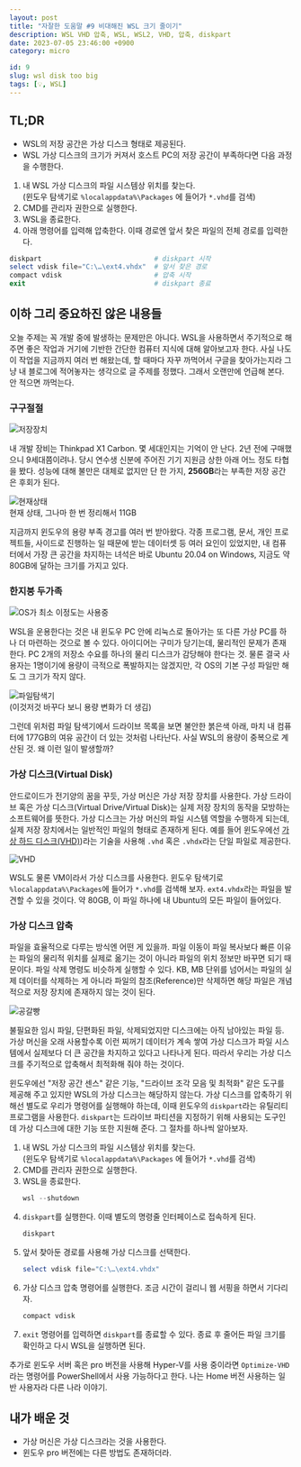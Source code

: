 ```yaml
---
layout: post
title: "자잘한 도움말 #9 비대해진 WSL 크기 줄이기"
description: WSL VHD 압축, WSL, WSL2, VHD, 압축, diskpart
date: 2023-07-05 23:46:00 +0900
category: micro

id: 9
slug: wsl disk too big
tags: [💡, WSL]
---
```


## TL;DR

- WSL의 저장 공간은 가상 디스크 형태로 제공된다.
- WSL 가상 디스크의 크기가 커져서 호스트 PC의 저장 공간이 부족하다면 다음 과정을 수행한다.  

1. 내 WSL 가상 디스크의 파일 시스템상 위치를 찾는다.  
   (윈도우 탐색기로 `%localappdata%\Packages` 에 들어가 `*.vhd`를 검색)
2. CMD를 관리자 권한으로 실행한다.
3. WSL을 종료한다.
4. 아래 명령어를 입력해 압축한다. 이때 경로엔 앞서 찾은 파일의 전체 경로를 입력한다.

```powershell
diskpart                            # diskpart 시작
select vdisk file="C:\…\ext4.vhdx"  # 앞서 찾은 경로
compact vdisk                       # 압축 시작
exit                                # diskpart 종료
```

## 이하 그리 중요하진 않은 내용들

오늘 주제는 꼭 개발 중에 발생하는 문제만은 아니다. WSL을 사용하면서 주기적으로 해주면 좋은 작업과 거기에 기반한 간단한 컴퓨터 지식에 대해 알아보고자 한다. 사실 나도 이 작업을 지금까지 여러 번 해왔는데, 할 때마다 자꾸 까먹어서 구글을 찾아가는지라 그냥 내 블로그에 적어놓자는 생각으로 글 주제를 정했다. 그래서 오랜만에 언급해 본다. 안 적으면 까먹는다.

### 구구절절

<p class="center">
  <img src="https://i.postimg.cc/RCDt8Fmc/storage.jpg" alt="저장장치"/>
</p>

내 개발 장비는 Thinkpad X1 Carbon. 몇 세대인지는 기억이 안 난다. 2년 전에 구매했으니 9세대쯤이려나. 당시 연수생 신분에 주어진 기기 지원금 상한 아래 어느 정도 타협을 봤다. 성능에 대해 불만은 대체로 없지만 단 한 가지, <strong>256GB</strong>라는 부족한 저장 공간은 후회가 된다.

<p class="center rounded-edge-16">
  <img src="https://i.postimg.cc/k4jMhfV7/image.png" alt="현재상태"/>
  <br/>
  현재 상태, 그나마 한 번 정리해서 11GB
</p>

지금까지 윈도우의 용량 부족 경고를 여러 번 받아왔다. 각종 프로그램, 문서, 개인 프로젝트들, 사이드로 진행하는 일 때문에 받는 데이터셋 등 여러 요인이 있었지만, 내 컴퓨터에서 가장 큰 공간을 차지하는 녀석은 바로 Ubuntu 20.04 on Windows, 지금도 약 80GB에 달하는 크기를 가지고 있다.

### 한지붕 두가족

<p class="center rounded-edge-16">
  <img src="https://i.postimg.cc/Sx0nSs5Y/system-File.png" alt="OS가 최소 이정도는 사용중"/>
</p>

WSL을 운용한다는 것은 내 윈도우 PC 안에 리눅스로 돌아가는 또 다른 가상 PC를 하나 더 마련하는 것으로 볼 수 있다. 아이디어는 구미가 당기는데, 물리적인 문제가 존재한다. PC 2개의 저장소 수요를 하나의 물리 디스크가 감당해야 한다는 것. 물론 결국 사용자는 1명이기에 용량이 극적으로 폭발하지는 않겠지만, 각 OS의 기본 구성 파일만 해도 그 크기가 작지 않다.

<p class="center rounded-edge-16">
  <img src="https://i.postimg.cc/3R85KqzV/image.png" alt="파일탐색기"/>
  <br/>
  (이것저것 바꾸다 보니 용량 변화가 더 생김)
</p>

그런데 위처럼 파일 탐색기에서 드라이브 목록을 보면 불안한 붉은색 아래, 마치 내 컴퓨터에 177GB의 여유 공간이 더 있는 것처럼 나타난다. 사실 WSL의 용량이 중복으로 계산된 것. 왜 이런 일이 발생할까?

### 가상 디스크(Virtual Disk)

안드로이드가 전기양의 꿈을 꾸듯, 가상 머신은 가상 저장 장치를 사용한다. 가상 드라이브 혹은 가상 디스크(Virtual Drive/Virtual Disk)는 실제 저장 장치의 동작을 모방하는 소프트웨어를 뜻한다. 가상 디스크는 가상 머신의 파일 시스템 역할을 수행하게 되는데, 실제 저장 장치에서는 일반적인 파일의 형태로 존재하게 된다. 예를 들어 윈도우에선 <a href="https://ko.wikipedia.org/wiki/VHD_(%ED%8C%8C%EC%9D%BC_%ED%8F%AC%EB%A7%B7)">가상 하드 디스크(VHD)</a>)라는 기술을 사용해 `.vhd` 혹은 `.vhdx`라는 단일 파일로 제공한다.

<p class="center rounded-edge-16">
  <img src="https://i.postimg.cc/NFxrCtMN/image.png" alt="VHD"/>
</p>

WSL도 물론 VM이라서 가상 디스크를 사용한다. 윈도우 탐색기로 `%localappdata%\Packages`에 들어가 `*.vhd`를 검색해 보자. `ext4.vhdx`라는 파일을 발견할 수 있을 것이다. 약 80GB, 이 파일 하나에 내 Ubuntu의 모든 파일이 들어있다.

### 가상 디스크 압축

파일을 효율적으로 다루는 방식엔 어떤 게 있을까. 파일 이동이 파일 복사보다 빠른 이유는 파일의 물리적 위치를 실제로 옮기는 것이 아니라 파일의 위치 정보만 바꾸면 되기 때문이다. 파일 삭제 명령도 비슷하게 실행할 수 있다. KB, MB 단위를 넘어서는 파일의 실제 데이터를 삭제하는 게 아니라 파일의 참조(Reference)만 삭제하면 해당 파일은 개념적으로 저장 장치에 존재하지 않는 것이 된다.

<p class="center w-half">
  <img src="https://i.postimg.cc/ydJNSS2X/image.png" alt="공갈빵"/>
</p>  

불필요한 임시 파일, 단편화된 파일, 삭제되었지만 디스크에는 아직 남아있는 파일 등. 가상 머신을 오래 사용할수록 이런 찌꺼기 데이터가 계속 쌓여 가상 디스크가 파일 시스템에서 실제보다 더 큰 공간을 차지하고 있다고 나타나게 된다. 따라서 우리는 가상 디스크를 주기적으로 압축해서 최적화해 줘야 하는 것이다.

윈도우에선 "저장 공간 센스" 같은 기능, "드라이브 조각 모음 및 최적화" 같은 도구를 제공해 주고 있지만 WSL의 가상 디스크는 해당하지 않는다. 가상 디스크를 압축하기 위해선 별도로 우리가 명령어를 실행해야 하는데, 이때 윈도우의 `diskpart`라는 유틸리티 프로그램을 사용한다. `diskpart`는 드라이브 파티션을 지정하기 위해 사용되는 도구인데 가상 디스크에 대한 기능 또한 지원해 준다. 그 절차를 하나씩 알아보자.

1. 내 WSL 가상 디스크의 파일 시스템상 위치를 찾는다.  
   (윈도우 탐색기로 `%localappdata%\Packages` 에 들어가 `*.vhd`를 검색)
2. CMD를 관리자 권한으로 실행한다.
3. WSL을 종료한다.
   ```powershell
   wsl --shutdown
   ```
4. `diskpart`를 실행한다. 이때 별도의 명령줄 인터페이스로 접속하게 된다.
   ```powershell
   diskpart
   ```
5. 앞서 찾아둔 경로를 사용해 가상 디스크를 선택한다.
   ```powershell
   select vdisk file="C:\…\ext4.vhdx"
   ```
6. 가상 디스크 압축 명령어를 실행한다. 조금 시간이 걸리니 웹 서핑을 하면서 기다리자.
   ```powershell
   compact vdisk
   ```
7. `exit` 명령어를 입력하면 `diskpart`를 종료할 수 있다. 종료 후 줄어든 파일 크기를 확인하고 다시 WSL을 실행하면 된다.

추가로 윈도우 서버 혹은 pro 버전을 사용해 Hyper-V를 사용 중이라면 `Optimize-VHD` 라는 명령어를 PowerShell에서 사용 가능하다고 한다. 나는 Home 버전 사용하는 일반 사용자라 다른 나라 이야기.

## 내가 배운 것

- 가상 머신은 가상 디스크라는 것을 사용한다.
- 윈도우 pro 버전에는 다른 방법도 존재하더라.
